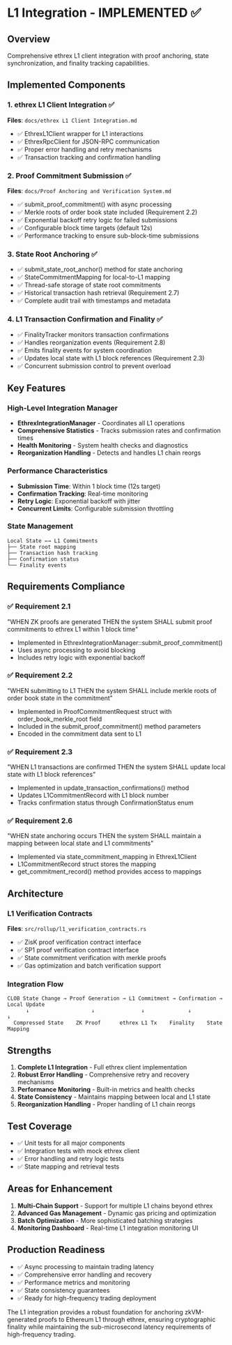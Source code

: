 # L1 Integration - IMPLEMENTED ✅

## Overview
Comprehensive ethrex L1 client integration with proof anchoring, state synchronization, and finality tracking capabilities.

## Implemented Components

### 1. ethrex L1 Client Integration ✅
**Files**: `docs/ethrex L1 Client Integration.md`
- ✅ EthrexL1Client wrapper for L1 interactions
- ✅ EthrexRpcClient for JSON-RPC communication
- ✅ Proper error handling and retry mechanisms
- ✅ Transaction tracking and confirmation handling

### 2. Proof Commitment Submission ✅
**Files**: `docs/Proof Anchoring and Verification System.md`
- ✅ submit_proof_commitment() with async processing
- ✅ Merkle roots of order book state included (Requirement 2.2)
- ✅ Exponential backoff retry logic for failed submissions
- ✅ Configurable block time targets (default 12s)
- ✅ Performance tracking to ensure sub-block-time submissions

### 3. State Root Anchoring ✅
- ✅ submit_state_root_anchor() method for state anchoring
- ✅ StateCommitmentMapping for local-to-L1 mapping
- ✅ Thread-safe storage of state root commitments
- ✅ Historical transaction hash retrieval (Requirement 2.7)
- ✅ Complete audit trail with timestamps and metadata

### 4. L1 Transaction Confirmation and Finality ✅
- ✅ FinalityTracker monitors transaction confirmations
- ✅ Handles reorganization events (Requirement 2.8)
- ✅ Emits finality events for system coordination
- ✅ Updates local state with L1 block references (Requirement 2.3)
- ✅ Concurrent submission control to prevent overload

## Key Features

### High-Level Integration Manager
- **EthrexIntegrationManager** - Coordinates all L1 operations
- **Comprehensive Statistics** - Tracks submission rates and confirmation times
- **Health Monitoring** - System health checks and diagnostics
- **Reorganization Handling** - Detects and handles L1 chain reorgs

### Performance Characteristics
- **Submission Time**: Within 1 block time (12s target)
- **Confirmation Tracking**: Real-time monitoring
- **Retry Logic**: Exponential backoff with jitter
- **Concurrent Limits**: Configurable submission throttling

### State Management
```
Local State ←→ L1 Commitments
├── State root mapping
├── Transaction hash tracking
├── Confirmation status
└── Finality events
```

## Requirements Compliance

### ✅ Requirement 2.1
"WHEN ZK proofs are generated THEN the system SHALL submit proof commitments to ethrex L1 within 1 block time"
- Implemented in EthrexIntegrationManager::submit_proof_commitment()
- Uses async processing to avoid blocking
- Includes retry logic with exponential backoff

### ✅ Requirement 2.2
"WHEN submitting to L1 THEN the system SHALL include merkle roots of order book state in the commitment"
- Implemented in ProofCommitmentRequest struct with order_book_merkle_root field
- Included in the submit_proof_commitment() method parameters
- Encoded in the commitment data sent to L1

### ✅ Requirement 2.3
"WHEN L1 transactions are confirmed THEN the system SHALL update local state with L1 block references"
- Implemented in update_transaction_confirmations() method
- Updates L1CommitmentRecord with L1 block number
- Tracks confirmation status through ConfirmationStatus enum

### ✅ Requirement 2.6
"WHEN state anchoring occurs THEN the system SHALL maintain a mapping between local state and L1 commitments"
- Implemented via state_commitment_mapping in EthrexL1Client
- L1CommitmentRecord struct stores the mapping
- get_commitment_record() method provides access to mappings

## Architecture

### L1 Verification Contracts
**Files**: `src/rollup/l1_verification_contracts.rs`
- ✅ ZisK proof verification contract interface
- ✅ SP1 proof verification contract interface
- ✅ State commitment verification with merkle proofs
- ✅ Gas optimization and batch verification support

### Integration Flow
```
CLOB State Change → Proof Generation → L1 Commitment → Confirmation → Local Update
      ↓                    ↓               ↓              ↓            ↓
  Compressed State    ZK Proof      ethrex L1 Tx    Finality    State Mapping
```

## Strengths
1. **Complete L1 Integration** - Full ethrex client implementation
2. **Robust Error Handling** - Comprehensive retry and recovery mechanisms
3. **Performance Monitoring** - Built-in metrics and health checks
4. **State Consistency** - Maintains mapping between local and L1 state
5. **Reorganization Handling** - Proper handling of L1 chain reorgs

## Test Coverage
- ✅ Unit tests for all major components
- ✅ Integration tests with mock ethrex client
- ✅ Error handling and retry logic tests
- ✅ State mapping and retrieval tests

## Areas for Enhancement
1. **Multi-Chain Support** - Support for multiple L1 chains beyond ethrex
2. **Advanced Gas Management** - Dynamic gas pricing and optimization
3. **Batch Optimization** - More sophisticated batching strategies
4. **Monitoring Dashboard** - Real-time L1 integration monitoring UI

## Production Readiness
- ✅ Async processing to maintain trading latency
- ✅ Comprehensive error handling and recovery
- ✅ Performance metrics and monitoring
- ✅ State consistency guarantees
- ✅ Ready for high-frequency trading deployment

The L1 integration provides a robust foundation for anchoring zkVM-generated proofs to Ethereum L1 through ethrex, ensuring cryptographic finality while maintaining the sub-microsecond latency requirements of high-frequency trading.